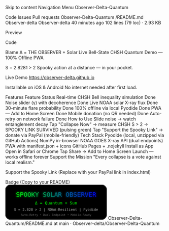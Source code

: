 Skip to content
Navigation Menu
Observer-Delta-Quantum

Code
Issues
Pull requests
Observer-Delta-Quantum
/README.md
Observer-delta
Observer-delta
40 minutes ago
102 lines (79 loc) · 2.93 KB

Preview

Code

Blame
Δ = THE OBSERVER + Solar
Live Bell-State CHSH Quantum Demo — 100% Offline PWA

S = 2.8281 > 2
Spooky action at a distance — in your pocket.

Live Demo
https://observer-delta.github.io

Installable on iOS & Android
No internet needed after first load.

Features
Feature	Status
Real-time CHSH Bell inequality simulation	Done
Noise slider (γ) with decoherence	Done
Live NOAA solar X-ray flux	Done
30-minute flare probability	Done
100% offline via local Pyodide	Done
PWA — Add to Home Screen	Done
Mobile donation (no QR needed)	Done
Auto-retry on network failure	Done
How to Use
Slide noise → watch entanglement decay
Tap "Collapse Now" → measure CHSH
S > 2 → SPOOKY LINK SURVIVED (pulsing green)
Tap "Support the Spooky Link" → donate via PayPal (mobile-friendly)
Tech Stack
Pyodide (local, unzipped via GitHub Actions)
NumPy in-browser
NOAA GOES X-ray API (dual endpoints)
PWA with manifest.json + icons
GitHub Pages + .nojekyll
Install as App
Open in Safari or Chrome
Tap Share → Add to Home Screen
Launch — works offline forever
Support the Mission
"Every collapse is a vote against local realism."

Support the Spooky Link
(Replace with your PayPal link in index.html)

Badge (Copy to your README)
<svg width="320" height="110" xmlns="http://www.w3.org/2000/svg">
  <defs>
    <linearGradient id="grad" x1="0%" y1="0%" x2="100%" y2="0%">
      <stop offset="0%" stop-color="#0f0">
        <animate attributeName="stop-color" values="#0f0;#00f;#0f0" dur="3s" repeatCount="indefinite"/>
      </stop>
      <stop offset="100%" stop-color="#00f">
        <animate attributeName="stop-color" values="#00f;#0f0;#00f" dur="3s" repeatCount="indefinite"/>
      </stop>
    </linearGradient>
    <filter id="glow">
      <feGaussianBlur stdDeviation="3" result="coloredBlur"/>
      <feMerge>
        <feMergeNode in="coloredBlur"/>
        <feMergeNode in="SourceGraphic"/>
      </feMerge>
    </filter>
  </defs>
  <rect width="320" height="110" fill="#000" rx="18" stroke="#333" stroke-width="2"/>
  <text x="160" y="38" font-family="monospace" font-size="20" fill="url(#grad)" text-anchor="middle" filter="url(#glow)">
    SPOOKY SOLAR OBSERVER
  </text>
  <text x="160" y="62" font-family="monospace" font-size="13" fill="#0f0" text-anchor="middle">
    Δ = Quantum + Sun
  </text>
  <text x="160" y="82" font-family="monospace" font-size="11" fill="#aaa" text-anchor="middle">
    S = 2.828 > 2 | NOAA-Resilient | Pyodide
  </text>
  <text x="160" y="98" font-family="monospace" font-size="9" fill="#666" text-anchor="middle">
    Auto-Retry • Dual Endpoint • Mobile-Ready
  </text>
</svg>
Observer-Delta-Quantum/README.md at main · Observer-delta/Observer-Delta-Quantum 
